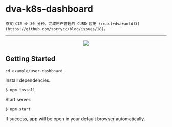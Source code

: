 # dva-k8s-dashboard

```
原文[《12 步 30 分钟，完成用户管理的 CURD 应用 (react+dva+antd)》](https://github.com/sorrycc/blog/issues/18)。
```
---

<p align="center">
  <img src="img/nodes.png" />
</p>

## Getting Started
```
cd example/user-dashboard
```

Install dependencies.

```bash
$ npm install
```

Start server.

```bash
$ npm start
```

If success, app will be open in your default browser automatically.
